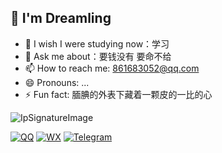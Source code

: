 ## 🌟 I'm **Dreamling**

- 👯 I wish I were studying now：学习
- 💬 Ask me about：要钱没有 要命不给
- 📫 How to reach me: 861683052@qq.com
- 😄 Pronouns: ...
- ⚡ Fun fact: 腼腆的外表下藏着一颗皮的一比的心

<img src="https://www.dreamling.top/API/ip_signature_image/index.php" alt="IpSignatureImage" title="显示IP图片">

[![QQ](https://img0.baidu.com/it/u=1480586184,4190959913&fm=253&fmt=auto&app=138&f=JPEG?w=400&h=300)](https://qm.qq.com/q/2DUKsXbjrG)
[![WX](https://img1.baidu.com/it/u=837876764,1804416642&fm=253&fmt=auto&app=138&f=JPEG?w=500&h=500)](https://u.wechat.com/MLcUzL56XKqtTu5wLpyhB6w)
[![Telegram](https://img1.baidu.com/it/u=2844553903,1785040185&fm=253&fmt=auto&app=138&f=PNG?w=500&h=500)](https://t.me/jlhQQ861683052)

